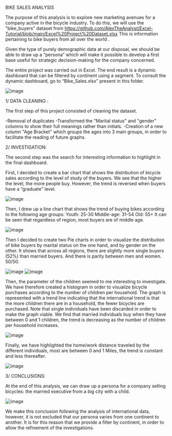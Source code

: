 BIKE SALES ANALYSIS 

The purpose of this analysis is to explore new marketing avenues for a company active in the bicycle industry.
To do this, we will use the "bike_buyers" dataset from https://github.com/AlexTheAnalyst/Excel-Tutorial/blob/main/Excel%20Project%20Dataset.xlsx This is information pertaining to bike buyers from all over the world .

Given the type of purely demographic data at our disposal, we should be able to draw up a “persona” which will make it possible to develop a first base useful for strategic decision-making for the company concerned.

The entire project was carried out in Excel.
The end result is a dynamic dashboard that can be filtered by continent using a segment.
To consult the dynamic dashboard, go to “Bike_Sales.xlsx” present in this folder.

![image](https://user-images.githubusercontent.com/130085381/232844588-38305eb6-4782-4f70-b3cd-bc9010efb951.png)


1/ DATA CLEANING :

The first step of this project consisted of cleaning the dataset.

-Removal of duplicates
-Transformed the "Marital status" and "gender" columns to show their full meanings rather than initials.
-Creation of a new column "Age Bracket" which groups the ages into 3 main groups, in order to facilitate the reading of future graphs.


2/ INVESTIGATION:

The second step was the search for interesting information to highlight in the final dashboard.

First, I decided to create a bar chart that shows the distribution of bicycle sales according to the level of study of the buyers. We see that the higher the level, the more people buy. However, the trend is reversed when buyers have a “graduate” level.

![image](https://user-images.githubusercontent.com/130085381/232845796-94a0cf39-ff99-4700-8e23-6a06eb104e95.png)

Then, I drew up a line chart that shows the trend of buying bikes according to the following age groups:
Youth: 25-30
Middle-age: 31-54
Old: 55+
It can be seen that regardless of region, most buyers are of middle age.

![image](https://user-images.githubusercontent.com/130085381/232845597-f7a47efc-4562-4c3d-8c99-298862483abf.png)

Then I decided to create two Pie charts in order to visualize the distribution of bike buyers by marital status on the one hand, and by gender on the other.
It shows that across all regions, there are slightly more single buyers (52%) than married buyers.
And there is parity between men and women. 50/50.

![image](https://user-images.githubusercontent.com/130085381/232847499-b512f620-a5b0-4c53-9512-f9f105fb8e5d.png)
![image](https://user-images.githubusercontent.com/130085381/232847651-25239cfa-b108-4d8d-8a97-c2060193c709.png)

Then, the parameter of the children seemed to me interesting to investigate. We have therefore created a histogram in order to visualize bicycle purchases according to the number of children per household.
The graph is represented with a trend line indicating that the international trend is that the more children there are in a household, the fewer bicycles are purchased. Note that single individuals have been discarded in order to make the graph viable.
We find that married individuals buy when they have between 0 and 1 children, the trend is decreasing as the number of children per household increases.
 
![image](https://user-images.githubusercontent.com/130085381/232847729-c57273da-09ba-4e3c-ba75-94fd0fcf9692.png)

Finally, we have highlighted the home/work distance traveled by the different individuals, most are between 0 and 1 Miles, the trend is constant and less thereafter.

![image](https://user-images.githubusercontent.com/130085381/232847766-20ff29de-711e-4e56-ae2a-d234a18166b5.png)


3/ CONCLUSIONS:

At the end of this analysis, we can draw up a persona for a company selling bicycles: the married executive from a big city with a child.

![image](https://user-images.githubusercontent.com/130085381/232847789-9995f0b6-e973-4f7e-84ca-b814c4feb8a0.png)

We make this conclusion following the analysis of international data, however, it is not excluded that our persona varies from one continent to another.
It is for this reason that we provide a filter by continent, in order to allow the refinement of the investigations.
